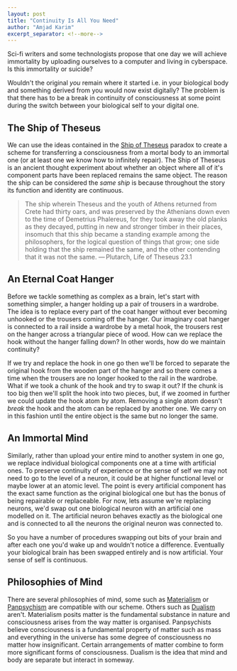 ```yaml
---
layout: post
title: "Continuity Is All You Need"
author: "Amjad Karim"
excerpt_separator: <!--more-->
---
```


Sci-fi writers and some technologists propose that one day we will achieve immortality by uploading ourselves to a computer and living in cyberspace. Is this immortality or suicide?

Wouldn't the original *you* remain where it started i.e. in your biological body and something derived from you would now exist digitally? The problem is that there has to be a break in continuity of consciousness at some point during the switch between your biological self to your digital one.

 <!--more-->

## The Ship of Theseus
We can use the ideas contained in the [Ship of Theseus](https://en.wikipedia.org/wiki/Ship_of_Theseus) paradox to create a scheme for transferring a consciousness from a mortal body to an immortal one (or at least one we know how to infinitely repair). The Ship of Theseus is an ancient thought experiment about whether an object where all of it's component parts have been replaced remains the same object. The reason the ship can be considered the *same ship* is because throughout the story its function and identity are continuous.

>    The ship wherein Theseus and the youth of Athens returned from Crete had thirty oars, and was preserved by the Athenians down even to the time of Demetrius Phalereus, for they took away the old planks as they decayed, putting in new and stronger timber in their places, insomuch that this ship became a standing example among the philosophers, for the logical question of things that grow; one side holding that the ship remained the same, and the other contending that it was not the same.
    — Plutarch, Life of Theseus 23.1

## An Eternal Coat Hanger
 Before we tackle something as complex as a brain, let's start with something simpler, a hanger holding up a pair of trousers in a wardrobe. The idea is to replace every part of the coat hanger without ever becoming unhooked or the trousers coming off the hanger. Our imaginary coat hanger is connected to a rail inside a wardrobe by a metal hook, the trousers rest on the hanger across a triangular piece of wood. How can we replace the hook without the hanger falling down? In other words, how do we maintain continuity?
 
 If we try and replace the hook in one go then we'll be forced to separate the original hook from the wooden part of the hanger and so there comes a time when the trousers are no longer hooked to the rail in the wardrobe. What if we took a chunk of the hook and try to swap it out? If the chunk is too big then we'll split the hook into two pieces, but, if we zoomed in further we could update the hook atom by atom. Removing a single atom doesn't *break* the hook and the atom can be replaced by another one. We carry on in this fashion until the entire object is the same but no longer the same.

## An Immortal Mind
Similarly, rather than upload your entire mind to another system in one go, we replace individual biological components one at a time with artificial ones. To preserve continuity of experience or the sense of self we may not need to go to the level of a neuron, it could be at higher functional level or maybe lower at an atomic level. The point is every artificial component has the exact same function as the original biological one but has the bonus of being repairable or replaceable. For now, lets assume we're replacing neurons, we'd swap out one biological neuron with an artificial one modelled on it. The artificial neuron behaves exactly as the biological one and is connected to all the neurons the original neuron was connected to. 

So you have a number of procedures swapping out bits of your brain and after each one you'd wake up and wouldn't notice a difference. Eventually your biological brain has been swapped entirely and is now artificial. Your sense of self is continuous. 

## Philosophies of Mind
There are several philosophies of mind, some such as [Materialism](https://en.wikipedia.org/wiki/Materialism) or [Panpsychism](https://en.wikipedia.org/wiki/Panpsychism) are compatible with our scheme.  Others such as [Dualism](https://en.wikipedia.org/wiki/Mind%E2%80%93body_dualism) aren't. Materialism posits matter is the fundamental substance in nature and consciousness arises from the way matter is organised. Panpsychists believe consciousness is a fundamental property of matter such as mass and everything in the universe has some degree of consciousness no matter how insignificant. Certain arrangements of matter combine to form more significant forms of consciousness. Dualism is the idea that mind and body are separate but interact in someway. 

